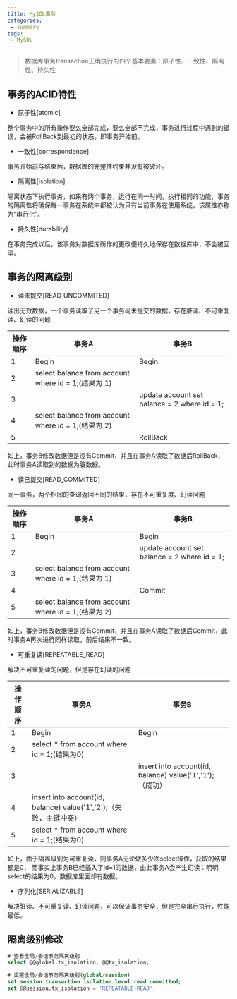 ```yaml
---
title: MySQL事务
categories:
 - summary
tags:
 - MySQL
---
```


> 数据库事务transaction正确执行的四个基本要素：原子性、一致性、隔离性、持久性

## 事务的ACID特性
* 原子性[atomic]

整个事务中的所有操作要么全部完成，要么全部不完成，事务进行过程中遇到的错误，会被RollBack到最初的状态，即事务开始前。

* 一致性[correspondence]

事务开始前与结束后，数据库的完整性约束并没有被破坏。

* 隔离性[isolation]

隔离状态下执行事务，如果有两个事务，运行在同一时间，执行相同的功能，事务的隔离性将确保每一事务在系统中都被认为只有当前事务在使用系统，该属性亦称为“串行化”。

* 持久性[durability]

在事务完成以后，该事务对数据库所作的更改便持久地保存在数据库中，不会被回滚。

## 事务的隔离级别

* 读未提交[READ_UNCOMMITED]

读出无效数据，一个事务读取了另一个事务尚未提交的数据，存在脏读、不可重复读、幻读的问题

| 操作顺序 | 事务A | 事务B |
| --- | --- | --- |
| 1 | Begin | Begin |
| 2 | select balance from account where id = 1;(结果为 1) |  |
| 3 |  | update account set balance = 2 where id = 1; |
| 4 | select balance from account where id = 1;(结果为 2) |  |
| 5 |  | RollBack |

如上，事务B修改数据但是没有Commit，并且在事务A读取了数据后RollBack，此时事务A读取到的数据为脏数据。

* 读已提交[READ_COMMITED]

同一事务，两个相同的查询返回不同的结果，存在不可重复度、幻读问题

| 操作顺序 | 事务A | 事务B |
| --- | --- | --- |
| 1 | Begin | Begin |
| 2 |  | update account set balance = 2 where id = 1; |
| 3 | select balance from account where id = 1;(结果为 1) |  |
| 4 |  | Commit |
| 5 | select balance from account where id = 1;(结果为 2) |  |

如上，事务B修改数据但是没有Commit，并且在事务A读取了数据后Commit，此时事务A再次进行同样读取，前后结果不一致。

* 可重复读[REPEATABLE_READ]

解决不可重复读的问题，但是存在幻读的问题

| 操作顺序 | 事务A | 事务B |
| --- | --- | --- |
| 1 | Begin | Begin |
| 2 | select * from account where id = 1;(结果为0) |  |
| 3 |  | insert into account(id, balance) value('1','1');（成功） |
| 4 | insert into account(id, balance) value('1','2');（失败，主键冲突） |  |
| 5 | select * from account where id = 1;(结果为0) |  |

如上，由于隔离级别为可重复读，则事务A无论做多少次select操作，获取的结果都是0，
而事实上事务B已经插入了id=1的数据，由此事务A会产生幻读：明明select的结果为0，数据库里面却有数据。

* 序列化[SERIALIZABLE]

解决脏读、不可重复读、幻读问题，可以保证事务安全，但是完全串行执行，性能最低。

## 隔离级别修改
```sql
# 查看全局/会话事务隔离级别
select @@global.tx_isolation, @@tx_isolation;

# 设置全局/会话事务隔离级别(global/session)
set session transaction isolation level read committed;
set @@session.tx_isolation = 'REPEATABLE-READ';
```






